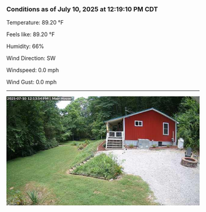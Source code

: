 ### Conditions as of July 10, 2025 at 12:19:10 PM CDT 

Temperature: 89.20 &deg;F

Feels like: 89.20 &deg;F

Humidity: 66%

Wind Direction: SW

Windspeed: 0.0 mph

Wind Gust: 0.0 mph

---

<img src="./images/latest.jpeg"/>

